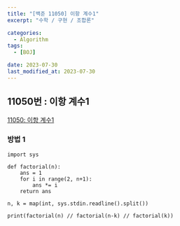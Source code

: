 ```yaml
---
title: "[백준 11050] 이항 계수1"
excerpt: "수학 / 구현 / 조합론"

categories:
  - Algorithm
tags:
  - [BOJ]

date: 2023-07-30
last_modified_at: 2023-07-30
---
```


## 11050번 : 이항 계수1

[11050: 이항 계수1](https://www.acmicpc.net/problem/11050)

### 방법 1

```
import sys

def factorial(n):
    ans = 1
    for i in range(2, n+1):
        ans *= i
    return ans

n, k = map(int, sys.stdin.readline().split())

print(factorial(n) // factorial(n-k) // factorial(k))
```
